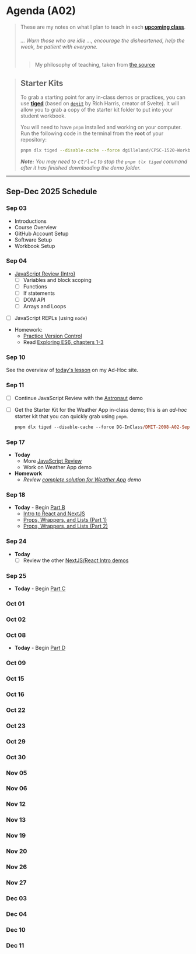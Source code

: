 # Agenda (A02)

> These are my notes on what I plan to teach in each [**upcoming class**](#sep-17).
>
> ###### *... Warn those who are idle ..., encourage the disheartened, help the weak, be patient with everyone.*
>
> > My philosophy of teaching, taken from [the source](https://www.bible.com/bible/111/1TH.5.14.NIV)


> ## Starter Kits
>
> To grab a starting point for any in-class demos or practices, you can use [**tiged**](https://github.com/tiged/tiged) (based on [`degit`](https://github.com/Rich-Harris/degit) by Rich Harris, creator of Svelte). It will allow you to grab a copy of the starter kit folder to put into your student workbook.
> 
> You will need to have `pnpm` installed and working on your computer. Run the following code in the terminal from the **root** of your repository:
>
> ```bash
> pnpm dlx tiged --disable-cache --force dgilleland/CPSC-1520-Workbook/sk/-how-to- ./src/-how-to-
> ```
>
> ***Note:** You may need to <kbd>ctrl</kbd>+<kbd>c</kbd> to stop the `pnpm tlx tiged` command after it has finished downloading the demo folder.*


----

## Sep-Dec 2025 Schedule


### Sep 03


- Introductions
- Course Overview
- GitHub Account Setup
- Software Setup
- Workbook Setup

### Sep 04

- [JavaScript Review (Intro)](https://dmit-2008.github.io/dmit2008/classes/week-1/day-2)
  - [ ] Variables and block scoping
  - [ ] Functions
  - [ ] If statements
  - [ ] DOM API
  - [ ] Arrays and Loops
- [ ] JavaScript REPLs (using `node`)
- Homework:
  - [Practice Version Control](https://dgilleland.github.io/CPSC-1520/tutorials/0011/)
  - Read [Exploring ES6, chapters 1-3](https://exploringjs.com/es6/)


### Sep 10

See the overview of [today's lesson](https://dgilleland.github.io/DMIT-2008/lessons/w02-d1/) on my Ad-Hoc site.


### Sep 11

- [ ] Continue JavaScript Review with the [Astronaut](./src/A/review-astronauts-example-START/README.md) demo
- [ ] Get the Starter Kit for the Weather App in-class demo; this is an *ad-hoc* starter kit that you can quickly grab using `pnpm`.

    ```ps
    pnpm dlx tiged --disable-cache --force DG-InClass/DMIT-2008-A02-Sep-2025/sk/A/weather-app-start ./src/A/weather-app
    ```


### Sep 17

- **Today**
  - More [JavaScript Review](https://dmit-2008.github.io/dmit2008/classes/week-2/day-2)
  - Work on Weather App demo
- **Homework**
  - *Review [complete solution for Weather App](https://dgilleland.github.io/DMIT-2008/lessons/w02-d2/) demo*


### Sep 18

- **Today** - Begin [Part B](./src/B/ReadMe.md)
  - [Intro to React and NextJS](https://dmit-2008.github.io/dmit2008/classes/week-3/day-1)
  - [Props, Wrappers, and Lists (Part 1)](https://dmit-2008.github.io/dmit2008/classes/week-3/day-2)
  - [Props, Wrappers, and Lists (Part 2)](https://dmit-2008.github.io/dmit2008/classes/week-4/day-1)


### Sep 24

- **Today**
  - [ ] Review the other [NextJS/React Intro demos](./src/B/ReadMe.md)

### Sep 25

- **Today** - Begin [Part C](./src/C/ReadMe.md)


### Oct 01


### Oct 02


### Oct 08

- **Today** - Begin [Part D](./src/D/ReadMe.md)


### Oct 09


### Oct 15


### Oct 16


### Oct 22


### Oct 23


### Oct 29


### Oct 30


### Nov 05


### Nov 06


### Nov 12


### Nov 13


### Nov 19


### Nov 20


### Nov 26


### Nov 27


### Dec 03


### Dec 04


### Dec 10


### Dec 11
